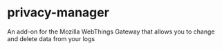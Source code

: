 # privacy-manager
An add-on for the Mozilla WebThings Gateway that allows you to change and delete data from your logs
